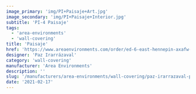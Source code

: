 ```yaml
---
image_primary: 'img/PI+Paisaje+Art.jpg'
image_secondary: 'img/PI+Paisaje+Interior.jpg'
subtitle: 'PI-4 Paisaje'
tags:
  - 'area-environments'
  - 'wall-covering'
title: 'Paisaje'
href: 'https://www.areaenvironments.com/order/ed-6-east-hennepin-axafw-w3l9w-ewf9t-p6yh8'
designer: 'Paz Irarrázaval'
category: 'wall-covering'
manufacturer: 'Area Environments'
description: ''
slug: '/manufacturers/area-environments/wall-covering/paz-irarrazaval-paisaje'
date: '2021-02-17'
---
```


